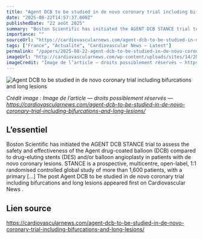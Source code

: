 ```yaml
---
title: "Agent DCB to be studied in de novo coronary trial including bifurcations and long lesions"
date: "2025-08-22T14:57:37.000Z"
publishedDate: "22 août 2025"
summary: "Boston Scientific has initiated the AGENT DCB STANCE trial to assess the safety and effectiveness of the Agent drug-coated balloon (DCB) compared to drug-eluting stents (DES) and/or balloon angioplasty in patients with de novo coronary lesions. STANCE is a prospective, multicentre, open-label, 1:1 randomised controlled global study of more than 1,600 patients, with a primary [&#8230;] The post Agent DCB to be studied in de novo coronary trial including bifurcations and long lesions appeared first on Cardiovascular News ."
importance: ""
sourceUrl: "https://cardiovascularnews.com/agent-dcb-to-be-studied-in-de-novo-coronary-trial-including-bifurcations-and-long-lesions/"
tags: ["France", "Actualité", "Cardiovascular News — Latest"]
permalink: "/papers/2025-08-22-agent-dcb-to-be-studied-in-de-novo-coronary-trial-including-bifurcations-and-long-lesions"
imageUrl: "http://cardiovascularnews.com/wp-content/uploads/sites/14/2016/06/Boston_Scientific_Agent_main.jpg"
imageCredit: "Image de l’article — droits possiblement réservés — https://cardiovascularnews.com/agent-dcb-to-be-studied-in-de-novo-coronary-trial-including-bifurcations-and-long-lesions/"
---
```


![Agent DCB to be studied in de novo coronary trial including bifurcations and long lesions](http://cardiovascularnews.com/wp-content/uploads/sites/14/2016/06/Boston_Scientific_Agent_main.jpg)

*Crédit image : Image de l’article — droits possiblement réservés — https://cardiovascularnews.com/agent-dcb-to-be-studied-in-de-novo-coronary-trial-including-bifurcations-and-long-lesions/*

## L’essentiel

Boston Scientific has initiated the AGENT DCB STANCE trial to assess the safety and effectiveness of the Agent drug-coated balloon (DCB) compared to drug-eluting stents (DES) and/or balloon angioplasty in patients with de novo coronary lesions. STANCE is a prospective, multicentre, open-label, 1:1 randomised controlled global study of more than 1,600 patients, with a primary [&#8230;] The post Agent DCB to be studied in de novo coronary trial including bifurcations and long lesions appeared first on Cardiovascular News .

## Lien source

https://cardiovascularnews.com/agent-dcb-to-be-studied-in-de-novo-coronary-trial-including-bifurcations-and-long-lesions/
